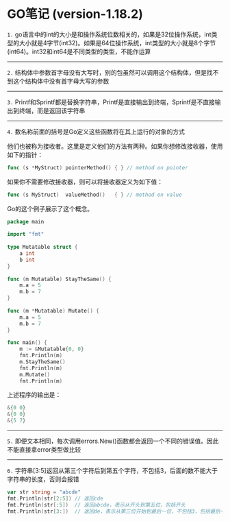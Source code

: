 # GO笔记 (version-1.18.2)

`1.` go语言中的int的大小是和操作系统位数相关的，如果是32位操作系统，int类型的大小就是4字节(int32)。如果是64位操作系统，int类型的大小就是8个字节(int64)。int32和int64是不同类型的类型，不能作运算

---

`2.` 结构体中参数首字母没有大写时，别的包虽然可以调用这个结构体，但是找不到这个结构体中没有首字母大写的参数

---

`3.` Printf和Sprintf都是替换字符串，Printf是直接输出到终端，Sprintf是不直接输出到终端，而是返回该字符串

---

`4.` 数名称前面的括号是Go定义这些函数将在其上运行的对象的方式

他们也被称为接收者。这里是定义他们的方法有两种。如果你想修改接收器，使用如下的指针：

```go
func (s *MyStruct) pointerMethod() { } // method on pointer
```

如果你不需要修改接收器，则可以将接收器定义为如下值：

```go
func (s MyStruct)  valueMethod()   { } // method on value
```

Go的这个例子展示了这个概念。

```go
package main
 
import "fmt"
 
type Mutatable struct {
    a int
    b int
}
 
func (m Mutatable) StayTheSame() {
    m.a = 5
    m.b = 7
}
 
func (m *Mutatable) Mutate() {
    m.a = 5
    m.b = 7
}
 
func main() {
    m := &Mutatable{0, 0}
    fmt.Println(m)
    m.StayTheSame()
    fmt.Println(m)
    m.Mutate()
    fmt.Println(m)
```

上述程序的输出是：

```go
&{0 0}
&{0 0}
&{5 7}
```

---

`5.` 即便文本相同，每次调用errors.New()函数都会返回一个不同的错误值。因此不能直接拿error类型做比较

---

`6.` 字符串[3:5]返回从第三个字符后到第五个字符，不包括3，后面的数不能大于字符串的长度，否则会报错

```go
var str string = "abcde"
fmt.Println(str[2:5]) // 返回cde
fmt.Println(str[:5])  // 返回abcde，表示从开头到第五位，包括开头
fmt.Println(str[3:])  // 返回de，表示从第三位开始到最后一位，不包括3，包括最后一位
```
